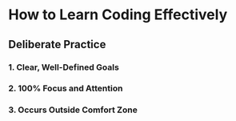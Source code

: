 # How to Learn Coding Effectively

## Deliberate Practice

### 1. Clear, Well-Defined Goals

### 2. 100% Focus and Attention

### 3. Occurs Outside Comfort Zone

###
